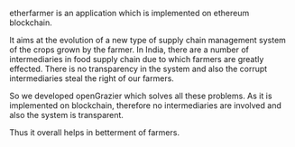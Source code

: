 

etherfarmer is an application which is implemented on ethereum blockchain.

It aims at the evolution of a new type of supply chain management system of the crops grown by the farmer.
In India, there are a number of intermediaries in food supply chain due to which farmers are greatly effected. There is no transparency in the system and also the corrupt intermediaries steal the right of our farmers.

So we developed openGrazier which solves all these problems.
As it is implemented on blockchain, therefore no intermediaries are involved and also the system is transparent.

Thus it overall helps in betterment of farmers.


